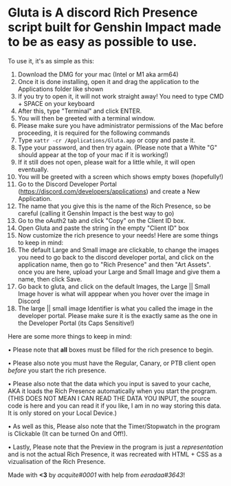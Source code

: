  # Gluta is A discord Rich Presence script built for Genshin Impact made to be as easy as possible to use.


 To use it, it's as simple as this:

 1. Download the DMG for your mac (Intel or M1 aka arm64)
 2. Once it is done installing, open it and drag the application to the Applications folder like shown
 3. If you try to open it, it will not work straight away! You need to type CMD + SPACE on your keyboard
 4. After this, type "Terminal" and click ENTER.
 5. You will then be greeted with a terminal window.
 6. Please make sure you have administrator permissions of the Mac before proceeding, it is required for the following commands
 7. Type `xattr -cr /Applications/Gluta.app` or copy and paste it.
 9. Type your password, and then try again. (Please note that a White "G" should appear at the top of your mac if it is working!)
 10. If it still does not open, please wait for a little while, it will open eventually.
 11. You will be greeted with a screen which shows empty boxes (hopefully!)
 12. Go to the Discord Developer Portal (https://discord.com/developers/applications) and create a New Application.
 13. The name that you give this is the name of the Rich Presence, so be careful (calling it Genshin Impact is the best way to go)
 14. Go to the oAuth2 tab and click "Copy" on the Client ID box.
 15. Open Gluta and paste the string in the empty "Client ID" box
 16. Now customize the rich presence to your needs! Here are some things to keep in mind:
 17. The default Large and Small image are clickable, to change the images you need to go back to the discord developer portal, and
     click on the application name, then go to "Rich Presence" and then "Art Assets". once you are here, upload your Large and Small Image
     and give them a name, then click Save.
 18. Go back to gluta, and click on the default Images, the Large || Small Image hover is what will apppear when you hover over the image in Discord
 19. The large || small image Identifier is what you called the image in the developer portal. Please make sure it is the exactly same
     as the one in the Developer Portal (its Caps Sensitive!)


 Here are some more things to keep in mind:

 • Please note that **all** boxes must be filled for the rich presence to begin.

 • Please also note you must have the Regular, Canary, or PTB client open *before* you start the rich presence.

 • Please also note that the data which you input is saved to your cache, AKA it loads the Rich Presence automatically when you start the program.
   (THIS DOES NOT MEAN I CAN READ THE DATA YOU INPUT, the source code is here and you can read it if you like, I am in no way storing this data. It is
    only stored on your Local Device.)

 • As well as this, Please also note that the Timer/Stopwatch in the program is Clickable (It can be turned On and Off!).

 • Lastly, Please note that the Preview in the program is just a *representation* and is not the actual Rich Presence, it was recreated with HTML + CSS
 as a vizualisation of the Rich Presence.

Made with **<3** by *acquite#0001* with help from *eeradaa#3643*!
